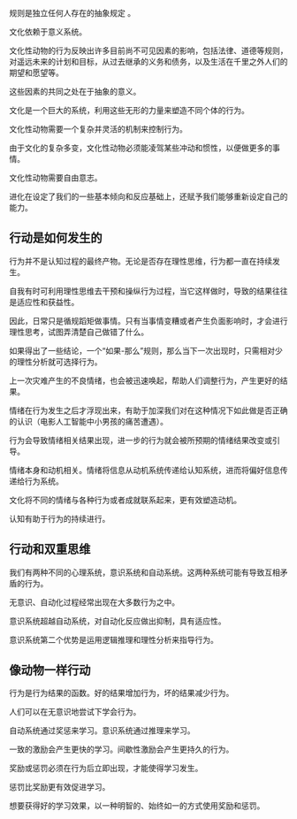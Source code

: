 规则是独立任何人存在的抽象规定 。

文化依赖于意义系统。

文化性动物的行为反映出许多目前尚不可见因素的影响，包括法律、道德等规则，对遥远未来的计划和目标，从过去继承的义务和债务，以及生活在千里之外人们的期望和愿望等。

这些因素的共同之处在于抽象的意义。

文化是一个巨大的系统，利用这些无形的力量来塑造不同个体的行为。

文化性动物需要一个复杂并灵活的机制来控制行为。

由于文化的复杂多变，文化性动物必须能凌驾某些冲动和惯性，以便做更多的事情。

文化性动物需要自由意志。

进化在设定了我们的一些基本倾向和反应基础上，还赋予我们能够重新设定自己的能力。

## 行动是如何发生的

行为并不是认知过程的最终产物。无论是否存在理性思维，行为都一直在持续发生。

自我有时可利用理性思维去干预和操纵行为过程，当它这样做时，导致的结果往往是适应性和获益性。

因此，日常只是循规蹈矩做事情。只有当事情变糟或者产生负面影响时，才会进行理性思考，试图弄清楚自己做错了什么。

如果得出了一些结论，一个“如果-那么”规则，那么当下一次出现时，只需相对少的理性分析就可选择行为。

上一次灾难产生的不良情绪，也会被迅速唤起，帮助人们调整行为，产生更好的结果。

情绪在行为发生之后才浮现出来，有助于加深我们对在这种情况下如此做是否正确的认识（电影人工智能中小男孩的痛苦遭遇）。

行为会导致情绪相关结果出现，进一步的行为就会被所预期的情绪结果改变或引导。

情绪本身和动机相关。情绪将信息从动机系统传递给认知系统，进而将偏好信息传递给行为系统。

文化将不同的情绪与各种行为或者成就联系起来，更有效塑造动机。

认知有助于行为的持续进行。

## 行动和双重思维

我们有两种不同的心理系统，意识系统和自动系统。这两种系统可能有导致互相矛盾的行为。

无意识、自动化过程经常出现在大多数行为之中。

意识系统超越自动系统，对自动化反应做出抑制，具有适应性。

意识系统第二个优势是运用逻辑推理和理性分析来指导行为。


## 像动物一样行动

行为是行为结果的函数。好的结果增加行为，坏的结果减少行为。

人们可以在无意识地尝试下学会行为。

自动系统通过奖惩来学习。意识系统通过推理来学习。

一致的激励会产生更快的学习。间歇性激励会产生更持久的行为。

奖励或惩罚必须在行为后立即出现，才能使得学习发生。

惩罚比奖励更有效促进学习。

想要获得好的学习效果，以一种明智的、始终如一的方式使用奖励和惩罚。

